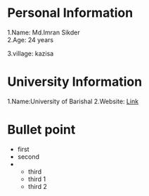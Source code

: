 # Personal Information
1.Name: Md.Imran Sikder<br>
2.Age: 24 years <br>

3.village: kazisa<br>
# University Information
1.Name:University of Barishal
2.Website: [Link](https://www.markdownguide.org/basic-syntax/#blockquotes-1)
# Bullet point
- first
- second
- - third
  - third 1
  - third 2
